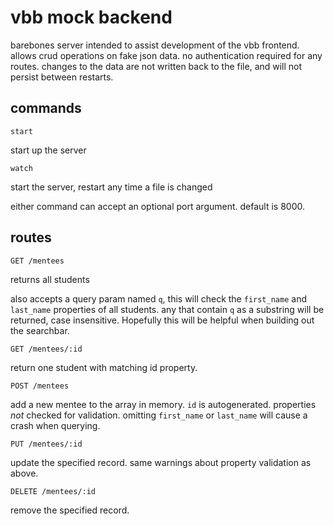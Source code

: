 # vbb mock backend
barebones server intended to assist development of the vbb frontend.
allows crud operations on fake json data.
no authentication required for any routes.
changes to the data are not written back to the file, and will not persist between restarts.

## commands

`start`

start up the server

`watch`

start the server, restart any time a file is changed

either command can accept an optional port argument. default is 8000.

## routes

`GET /mentees`

returns all students

also accepts a query param named `q`, this will check the `first_name` and `last_name` properties of all students.
any that contain `q` as a substring will be returned, case insensitive.
Hopefully this will be helpful when building out the searchbar.

`GET /mentees/:id`

return one student with matching id property.

`POST /mentees`

add a new mentee to the array in memory. `id` is autogenerated.
properties _not_ checked for validation. omitting `first_name` or `last_name` will cause a crash when querying.

`PUT /mentees/:id`

update the specified record. same warnings about property validation as above.

`DELETE /mentees/:id`

remove the specified record.